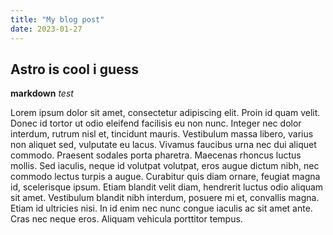 ```yaml
---
title: "My blog post"
date: 2023-01-27
---
```


## Astro is cool i guess

**markdown** _test_

Lorem ipsum dolor sit amet, consectetur adipiscing elit. Proin id quam velit. Donec id tortor ut odio eleifend facilisis eu non nunc. Integer nec dolor interdum, rutrum nisl et, tincidunt mauris. Vestibulum massa libero, varius non aliquet sed, vulputate eu lacus. Vivamus faucibus urna nec dui aliquet commodo. Praesent sodales porta pharetra. Maecenas rhoncus luctus mollis. Sed iaculis, neque id volutpat volutpat, eros augue dictum nibh, nec commodo lectus turpis a augue. Curabitur quis diam ornare, feugiat magna id, scelerisque ipsum. Etiam blandit velit diam, hendrerit luctus odio aliquam sit amet. Vestibulum blandit nibh interdum, posuere mi et, convallis magna. Etiam id ultricies nisi. In id enim nec nunc congue iaculis ac sit amet ante. Cras nec neque eros. Aliquam vehicula porttitor tempus.
